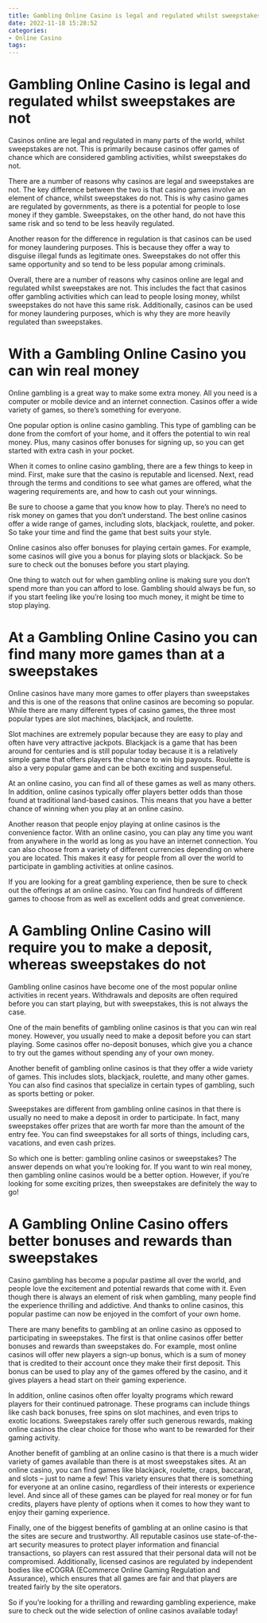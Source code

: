 ```yaml
---
title: Gambling Online Casino is legal and regulated whilst sweepstakes are not 
date: 2022-11-18 15:28:52
categories:
- Online Casino
tags:
---
```



#  Gambling Online Casino is legal and regulated whilst sweepstakes are not 

Casinos online are legal and regulated in many parts of the world, whilst sweepstakes are not. This is primarily because casinos offer games of chance which are considered gambling activities, whilst sweepstakes do not.

There are a number of reasons why casinos are legal and sweepstakes are not. The key difference between the two is that casino games involve an element of chance, whilst sweepstakes do not. This is why casino games are regulated by governments, as there is a potential for people to lose money if they gamble. Sweepstakes, on the other hand, do not have this same risk and so tend to be less heavily regulated.

Another reason for the difference in regulation is that casinos can be used for money laundering purposes. This is because they offer a way to disguise illegal funds as legitimate ones. Sweepstakes do not offer this same opportunity and so tend to be less popular among criminals.

Overall, there are a number of reasons why casinos online are legal and regulated whilst sweepstakes are not. This includes the fact that casinos offer gambling activities which can lead to people losing money, whilst sweepstakes do not have this same risk. Additionally, casinos can be used for money laundering purposes, which is why they are more heavily regulated than sweepstakes.

#  With a Gambling Online Casino you can win real money 

Online gambling is a great way to make some extra money. All you need is a computer or mobile device and an internet connection. Casinos offer a wide variety of games, so there’s something for everyone.

One popular option is online casino gambling. This type of gambling can be done from the comfort of your home, and it offers the potential to win real money. Plus, many casinos offer bonuses for signing up, so you can get started with extra cash in your pocket.

When it comes to online casino gambling, there are a few things to keep in mind. First, make sure that the casino is reputable and licensed. Next, read through the terms and conditions to see what games are offered, what the wagering requirements are, and how to cash out your winnings.

Be sure to choose a game that you know how to play. There’s no need to risk money on games that you don’t understand. The best online casinos offer a wide range of games, including slots, blackjack, roulette, and poker. So take your time and find the game that best suits your style.

Online casinos also offer bonuses for playing certain games. For example, some casinos will give you a bonus for playing slots or blackjack. So be sure to check out the bonuses before you start playing.

One thing to watch out for when gambling online is making sure you don’t spend more than you can afford to lose. Gambling should always be fun, so if you start feeling like you’re losing too much money, it might be time to stop playing.

#  At a Gambling Online Casino you can find many more games than at a sweepstakes 

Online casinos have many more games to offer players than sweepstakes and this is one of the reasons that online casinos are becoming so popular. While there are many different types of casino games, the three most popular types are slot machines, blackjack, and roulette.

Slot machines are extremely popular because they are easy to play and often have very attractive jackpots. Blackjack is a game that has been around for centuries and is still popular today because it is a relatively simple game that offers players the chance to win big payouts. Roulette is also a very popular game and can be both exciting and suspenseful.

At an online casino, you can find all of these games as well as many others. In addition, online casinos typically offer players better odds than those found at traditional land-based casinos. This means that you have a better chance of winning when you play at an online casino.

Another reason that people enjoy playing at online casinos is the convenience factor. With an online casino, you can play any time you want from anywhere in the world as long as you have an internet connection. You can also choose from a variety of different currencies depending on where you are located. This makes it easy for people from all over the world to participate in gambling activities at online casinos.

If you are looking for a great gambling experience, then be sure to check out the offerings at an online casino. You can find hundreds of different games to choose from as well as excellent odds and great convenience.

#  A Gambling Online Casino will require you to make a deposit, whereas sweepstakes do not 

Gambling online casinos have become one of the most popular online activities in recent years. Withdrawals and deposits are often required before you can start playing, but with sweepstakes, this is not always the case.

One of the main benefits of gambling online casinos is that you can win real money. However, you usually need to make a deposit before you can start playing. Some casinos offer no-deposit bonuses, which give you a chance to try out the games without spending any of your own money.

Another benefit of gambling online casinos is that they offer a wide variety of games. This includes slots, blackjack, roulette, and many other games. You can also find casinos that specialize in certain types of gambling, such as sports betting or poker.

 Sweepstakes are different from gambling online casinos in that there is usually no need to make a deposit in order to participate. In fact, many sweepstakes offer prizes that are worth far more than the amount of the entry fee. You can find sweepstakes for all sorts of things, including cars, vacations, and even cash prizes.

So which one is better: gambling online casinos or sweepstakes? The answer depends on what you’re looking for. If you want to win real money, then gambling online casinos would be a better option. However, if you’re looking for some exciting prizes, then sweepstakes are definitely the way to go!

#  A Gambling Online Casino offers better bonuses and rewards than sweepstakes

Casino gambling has become a popular pastime all over the world, and people love the excitement and potential rewards that come with it. Even though there is always an element of risk when gambling, many people find the experience thrilling and addictive. And thanks to online casinos, this popular pastime can now be enjoyed in the comfort of your own home.

There are many benefits to gambling at an online casino as opposed to participating in sweepstakes. The first is that online casinos offer better bonuses and rewards than sweepstakes do. For example, most online casinos will offer new players a sign-up bonus, which is a sum of money that is credited to their account once they make their first deposit. This bonus can be used to play any of the games offered by the casino, and it gives players a head start on their gaming experience.

In addition, online casinos often offer loyalty programs which reward players for their continued patronage. These programs can include things like cash back bonuses, free spins on slot machines, and even trips to exotic locations. Sweepstakes rarely offer such generous rewards, making online casinos the clear choice for those who want to be rewarded for their gaming activity.

Another benefit of gambling at an online casino is that there is a much wider variety of games available than there is at most sweepstakes sites. At an online casino, you can find games like blackjack, roulette, craps, baccarat, and slots – just to name a few! This variety ensures that there is something for everyone at an online casino, regardless of their interests or experience level. And since all of these games can be played for real money or for fun credits, players have plenty of options when it comes to how they want to enjoy their gaming experience.

Finally, one of the biggest benefits of gambling at an online casino is that the sites are secure and trustworthy. All reputable casinos use state-of-the-art security measures to protect player information and financial transactions, so players can rest assured that their personal data will not be compromised. Additionally, licensed casinos are regulated by independent bodies like eCOGRA (ECommerce Online Gaming Regulation and Assurance), which ensures that all games are fair and that players are treated fairly by the site operators.

So if you’re looking for a thrilling and rewarding gambling experience, make sure to check out the wide selection of online casinos available today!